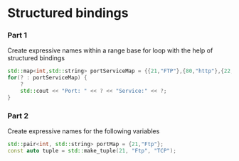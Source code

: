 # Structured bindings

### Part 1
Create expressive names within a range base for loop
with the help of structured bindings 

```cpp
std::map<int,std::string> portServiceMap = {{21,"FTP"},{80,"http"},{22,ssh}}
for(? : portServiceMap) {
    ?
    std::cout << "Port: " << ? << "Service:" << ?; 
}
```

### Part 2     
Create expressive names for the following variables

```cpp
std::pair<int, std::string> portMap = {21,"Ftp"};
const auto tuple = std::make_tuple(21, "Ftp", "TCP");
```